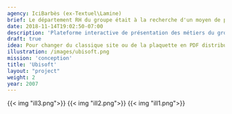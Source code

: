 ```yaml
---
agency: IciBarbès (ex-Textuel\Lamine)
brief: Le département RH du groupe était à la recherche d'un moyen de promotion des métiers du groupe à l'attention des étudiants et jeunes diplômés.
date: 2018-11-14T19:02:50-07:00
description: 'Plateforme interactive de présentation des métiers du groupe'
draft: true
idea: Pour changer du classique site ou de la plaquette en PDF distribuée dans les salons la proposition fut de conçevoir un espace en 2D isométrique à la manière des interfaces de certains jeux connus (Sims, Diablo, ..).
illustration: /images/ubisoft.png
mission: 'conception'
title: 'Ubisoft'
layout: "project"
weight: 2
year: 2007
---
```

{{< img "ill3.png">}}
{{< img "ill2.png">}}
{{< img "ill1.png">}}


